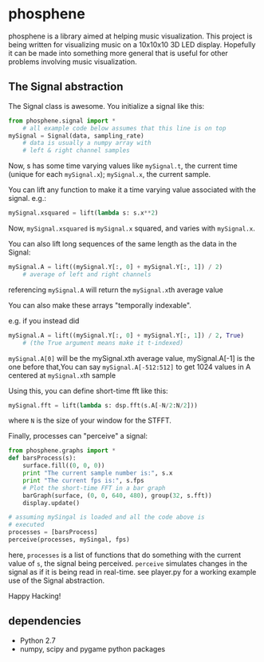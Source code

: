 phosphene
=========

phosphene is a library aimed at helping music visualization. This project is being written for visualizing music on a 10x10x10 3D LED display. Hopefully it can be made into something more general that is useful for other problems involving music visualization.

The Signal abstraction
----------------------

The Signal class is awesome. You initialize a signal like this:

```python
from phosphene.signal import *
    # all example code below assumes that this line is on top
mySignal = Signal(data, sampling_rate)
    # data is usually a numpy array with
    # left & right channel samples
```

Now, s has some time varying values like `mySignal.t`, the current time (unique for each `mySignal.x`); `mySignal.x`, the current sample.

You can lift any function to make it a time varying value associated with the signal. e.g.:

```python
mySignal.xsquared = lift(lambda s: s.x**2)
```

Now, `mySignal.xsquared` is `mySignal.x` squared, and varies with `mySignal.x`.

You can also lift long sequences of the same length as the data in
the Signal:

```python
mySignal.A = lift((mySignal.Y[:, 0] + mySignal.Y[:, 1]) / 2)
    # average of left and right channels
```

referencing `mySignal.A` will return the `mySignal.x`th average value

You can also make these arrays "temporally indexable".

e.g. if you instead did

```python
mySignal.A = lift((mySignal.Y[:, 0] + mySignal.Y[:, 1]) / 2, True)
    # (the True argument means make it t-indexed)
```

`mySignal.A[0]` will be the mySignal.xth average value, mySignal.A[-1] is the one before that,You can say `mySignal.A[-512:512]` to get 1024 values in A centered at `mySignal.x`th sample

Using this, you can define short-time fft like this:

```python
mySignal.fft = lift(lambda s: dsp.fft(s.A[-N/2:N/2]))
```
where `N` is the size of your window for the STFFT.

Finally, processes can "perceive" a signal:

```python
from phosphene.graphs import *
def barsProcess(s):
    surface.fill((0, 0, 0))
    print "The current sample number is:", s.x
    print "The current fps is:", s.fps
    # Plot the short-time FFT in a bar graph
    barGraph(surface, (0, 0, 640, 480), group(32, s.fft))
    display.update()

# assuming mySingal is loaded and all the code above is
# executed
processes = [barsProcess]
perceive(processes, mySingal, fps)
```

here, `processes` is a list of functions that do something with the current value of `s`, the signal being perceived. `perceive` simulates changes in the signal as if it is being read in real-time. see player.py for a working example use of the Signal abstraction.

Happy Hacking!

dependencies
------------

* Python 2.7
* numpy, scipy and pygame python packages
